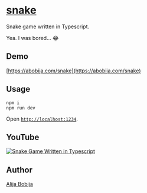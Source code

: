 # [snake](https://abobija.com/snake)
Snake game written in Typescript.

Yea. I was bored... :joy:

## Demo

[https://abobija.com/snake](https://abobija.com/snake)

## Usage

```
npm i
npm run dev
```

Open [`http://localhost:1234`](http://localhost:1234).

## YouTube

[![Snake Game Written in Typescript](https://img.youtube.com/vi/FChbV3uX3bY/mqdefault.jpg)](https://www.youtube.com/watch?v=FChbV3uX3bY)

## Author

[Alija Bobija](https://abobija.com)
